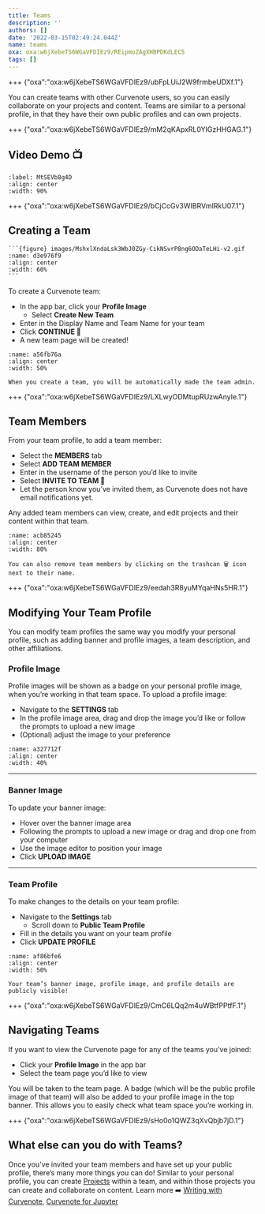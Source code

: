 ```yaml
---
title: Teams
description: ''
authors: []
date: '2022-03-15T02:49:24.044Z'
name: teams
oxa: oxa:w6jXebeTS6WGaVFDIEz9/REipmoZAgXHBPDKdLEC5
tags: []
---
```


+++ {"oxa":"oxa:w6jXebeTS6WGaVFDIEz9/ubFpLUiJ2W9frmbeUDXf.1"}

You can create teams with other Curvenote users, so you can easily collaborate on your projects and content. Teams are similar to a personal profile, in that they have their own public profiles and can own projects.

+++ {"oxa":"oxa:w6jXebeTS6WGaVFDIEz9/mM2qKApxRL0YIGzHHGAG.1"}

## Video Demo 📺

```{iframe} https://www.loom.com/embed/270462a83e03405a813fa7fefd2c1a20
:label: MtSEVb8g4D
:align: center
:width: 90%
```

+++ {"oxa":"oxa:w6jXebeTS6WGaVFDIEz9/bCjCcGv3WIBRVmlRkU07.1"}

## Creating a Team

````{margin}
```{figure} images/MshxlXndaLsk3WbJ0ZGy-CikNSvrP8ng6ODaTeLHi-v2.gif
:name: d3e976f9
:align: center
:width: 60%
```

````

To create a Curvenote team:

- In the app bar, click your **Profile Image**
  - Select **Create New Team**
- Enter in the Display Name and Team Name for your team
- Click **CONTINUE 🚀**
- A new team page will be created!

```{figure} images/MshxlXndaLsk3WbJ0ZGy-lWDGADTb743zXUaNfUsr-v2.png
:name: a56fb76a
:align: center
:width: 50%
```

````{warning}
When you create a team, you will be automatically made the team admin.

````

+++ {"oxa":"oxa:w6jXebeTS6WGaVFDIEz9/LXLwyODMtupRUzwAnyIe.1"}

## Team Members

From your team profile, to add a team member:

- Select the **MEMBERS** tab
- Select **ADD TEAM MEMBER**
- Enter in the username of the person you’d like to invite
- Select **INVITE TO TEAM 🤝**
- Let the person know you’ve invited them, as Curvenote does not have email notifications yet.

Any added team members can view, create, and edit projects and their content within that team.

```{figure} images/MshxlXndaLsk3WbJ0ZGy-iuYTk8ZTIDHMGh8Oa0D8-v2.gif
:name: acb85245
:align: center
:width: 80%
```

````{warning}
You can also remove team members by clicking on the trashcan 🗑️ icon next to their name.

````

+++ {"oxa":"oxa:w6jXebeTS6WGaVFDIEz9/eedah3R8yuMYqaHNs5HR.1"}

## Modifying Your Team Profile

You can modify team profiles the same way you modify your personal profile, such as adding banner and profile images, a team description, and other affiliations.

### Profile Image

Profile images will be shown as a badge on your personal profile image, when you’re working in that team space. To upload a profile image:

- Navigate to the **SETTINGS** tab
- In the profile image area, drag and drop the image you’d like or follow the prompts to upload a new image
- (Optional) adjust the image to your preference

```{figure} images/MshxlXndaLsk3WbJ0ZGy-WFz7GdbOXwfnKxnmunYq-v2.gif
:name: a327712f
:align: center
:width: 40%
```

---

### Banner Image

To update your banner image:

- Hover over the banner image area
- Following the prompts to upload a new image or drag and drop one from your computer
- Use the image editor to position your image
- Click **UPLOAD IMAGE**

---

### Team Profile

To make changes to the details on your team profile:

- Navigate to the **Settings** tab
  - Scroll down to **Public Team Profile**
- Fill in the details you want on your team profile
- Click **UPDATE PROFILE**

```{figure} images/MshxlXndaLsk3WbJ0ZGy-E5PqoHssivmu8Pt8Smnj-v2.png
:name: af86bfe6
:align: center
:width: 50%
```

````{warning}
Your team’s banner image, profile image, and profile details are publicly visible!

````

+++ {"oxa":"oxa:w6jXebeTS6WGaVFDIEz9/CmC6LQq2m4uWBtfPPtfF.1"}

## Navigating Teams

If you want to view the Curvenote page for any of the teams you’ve joined:

- Click your **Profile Image** in the app bar
- Select the team page you’d like to view

You will be taken to the team page. A badge (which will be the public profile image of that team) will also be added to your profile image in the top banner. This allows you to easily check what team space you’re working in.

+++ {"oxa":"oxa:w6jXebeTS6WGaVFDIEz9/sHo0o1QWZ3qXvQbjb7jD.1"}

## What else can you do with Teams?

Once you’ve invited your team members and have set up your public profile, there’s many more things you can do! Similar to your personal profile, you can create [Projects](oxa:w6jXebeTS6WGaVFDIEz9/9d32qzwBWH2BsgNBGwEP "Projects") within a team, and within those projects you can create and collaborate on content. Learn more ➡️ [Writing with Curvenote](oxa:MshxlXndaLsk3WbJ0ZGy/hKsOALgkUajnIvKepSy6 "Writing with Curvenote"), [Curvenote for Jupyter](oxa:MshxlXndaLsk3WbJ0ZGy/7ydSovyXvbOtuEVfcwYs "Curvenote for Jupyter")

